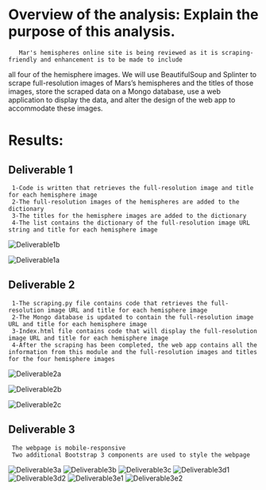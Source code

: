 # Overview of the analysis: Explain the purpose of this analysis.
       Mar's hemispheres online site is being reviewed as it is scraping-friendly and enhancement is to be made to include 
all four of the hemisphere images. We will use BeautifulSoup and Splinter to scrape full-resolution images of Mars’s hemispheres and the titles of those images, store the scraped data on a Mongo database, use a web application to display the data, and alter the design of the web app to accommodate these images.

# Results: 

  ## Deliverable 1
     1-Code is written that retrieves the full-resolution image and title for each hemisphere image 
     2-The full-resolution images of the hemispheres are added to the dictionary
     3-The titles for the hemisphere images are added to the dictionary
     4-The list contains the dictionary of the full-resolution image URL string and title for each hemisphere image

 ![Deliverable1b](Images/Deliverable1b.PNG)   
 
 ![Deliverable1a](Images/Deliverable1a.PNG)
 
     
  ## Deliverable 2
     1-The scraping.py file contains code that retrieves the full-resolution image URL and title for each hemisphere image
     2-The Mongo database is updated to contain the full-resolution image URL and title for each hemisphere image  
     3-Index.html file contains code that will display the full-resolution image URL and title for each hemisphere image  
     4-After the scraping has been completed, the web app contains all the information from this module and the full-resolution images and titles for the four hemisphere images 

 ![Deliverable2a](Images/Deliverable2a.PNG)

 ![Deliverable2b](Images/Deliverable2b.PNG)

 ![Deliverable2c](Images/Deliverable2c.PNG)


  ## Deliverable 3

     The webpage is mobile-responsive
     Two additional Bootstrap 3 components are used to style the webpage

   ![Deliverable3a](Images/Deliverable3a.PNG)
   ![Deliverable3b](Images/Deliverable3b.PNG)
   ![Deliverable3c](Images/Deliverable3c.PNG)
   ![Deliverable3d1](Images/Deliverable3d1.PNG)
   ![Deliverable3d2](Images/Deliverable3d2.PNG)
   ![Deliverable3e1](Images/Deliverable3e1.PNG)
   ![Deliverable3e2](Images/Deliverable3e2.PNG)
